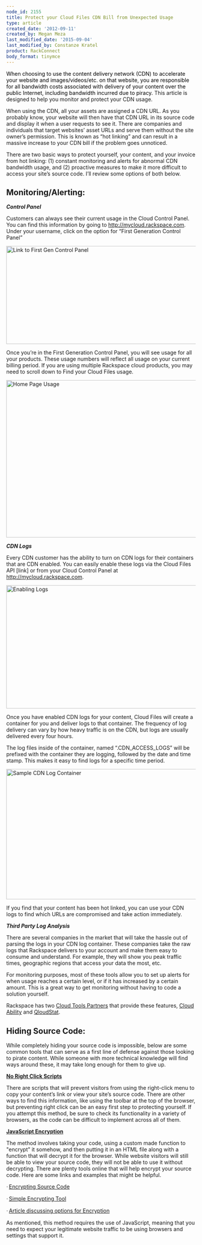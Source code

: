 ```yaml
---
node_id: 2155
title: Protect your Cloud Files CDN Bill from Unexpected Usage
type: article
created_date: '2012-09-11'
created_by: Megan Meza
last_modified_date: '2015-09-04'
last_modified_by: Constanze Kratel
product: RackConnect
body_format: tinymce
---
```


<span
style="mso-fareast-font-family: 'Times New Roman'; mso-bidi-font-family: 'Times New Roman'; color: black;">When
choosing to use the content delivery network (CDN) to accelerate your
website and images/videos/etc. on that website, you are responsible for
all bandwidth costs associated with delivery of your content over the
public Internet, including bandwidth incurred due to piracy.
</span><span
style="mso-fareast-font-family: 'Times New Roman'; mso-bidi-font-family: 'Times New Roman';">This
article is designed to help you monitor and protect your CDN usage.<span
style="mso-spacerun: yes;">  </span></span>

When using the CDN, all your assets are assigned a CDN URL.<span
style="mso-spacerun: yes;">  </span>As you probably know, your website
will then have that CDN URL in its source code and display it when a
user requests to see it.<span style="mso-spacerun: yes;">  </span>There
are companies and individuals that target websites&rsquo; asset URLs and serve
them without the site owner&rsquo;s permission.<span
style="mso-spacerun: yes;">  </span>This is known as &ldquo;hot linking&rdquo; and
can result in a massive increase to your CDN bill if the problem goes
unnoticed.<span style="mso-spacerun: yes;">  </span>

 There are two basic ways to protect yourself, your content, and your
invoice from hot linking:<span style="mso-spacerun: yes;">  </span>(1)
constant monitoring and alerts for abnormal CDN bandwidth usage, and (2)
proactive measures to make it more difficult to access your site&rsquo;s
source code.<span style="mso-spacerun: yes;">  </span>I&rsquo;ll review some
options of both below.



Monitoring/Alerting:
--------------------

***Control Panel***

Customers can always see their current usage in the Cloud Control
Panel.<span style="mso-spacerun: yes;">  </span>You can find this
information by going to <http://mycloud.rackspace.com>.<span
style="mso-spacerun: yes;">  </span>Under your username, click on the
option for &ldquo;First Generation Control Panel&rdquo;

 <img src="https://8026b2e3760e2433679c-fffceaebb8c6ee053c935e8915a3fbe7.ssl.cf2.rackcdn.com/field/image/cfoncp_0.jpg" alt="Link to First Gen Control Panel" width="550" height="261" />

<span style="mso-spacerun: yes;"> </span>Once you&rsquo;re in the First
Generation Control Panel, you will see usage for all your products.<span
style="mso-spacerun: yes;">  </span>These usage numbers will reflect all
usage on your current billing period.<span style="mso-spacerun: yes;">
</span>If you are using multiple Rackspace cloud products, you may need
to scroll down to Find your Cloud Files usage.<span
style="mso-spacerun: yes;">  </span>

<img src="https://8026b2e3760e2433679c-fffceaebb8c6ee053c935e8915a3fbe7.ssl.cf2.rackcdn.com/field/image/cfusage_0.jpg" alt="Home Page Usage" width="550" height="419" />

***CDN Logs***

Every CDN customer has the ability to turn on CDN logs for their
containers that are CDN enabled.<span style="mso-spacerun: yes;">
</span>You can easily enable these logs via the Cloud Files API \[link\]
or from your Cloud Control Panel at <http://mycloud.rackspace.com>.

<img src="https://8026b2e3760e2433679c-fffceaebb8c6ee053c935e8915a3fbe7.ssl.cf2.rackcdn.com/field/image/enablelogs_0.jpg" alt="Enabling Logs" width="550" height="328" />

Once you have enabled CDN logs for your content, Cloud Files will create
a container for you and deliver logs to that container.<span
style="mso-spacerun: yes;">  </span>The frequency of log delivery can
vary by how heavy traffic is on the CDN, but logs are usually delivered
every four hours.<span style="mso-spacerun: yes;">  </span>

 The log files inside of the container, named &ldquo;.CDN\_ACCESS\_LOGS&rdquo; will
be prefixed with the container they are logging, followed by the date
and time stamp.<span style="mso-spacerun: yes;">   </span>This makes it
easy to find logs for a specific time period.<span
style="mso-spacerun: yes;">  </span>

<img src="https://8026b2e3760e2433679c-fffceaebb8c6ee053c935e8915a3fbe7.ssl.cf2.rackcdn.com/field/image/cfaccesslogs_0.jpg" alt="Sample CDN Log Container" width="550" height="347" />


If you find that your content has been hot linked, you can use your CDN
logs to find which URLs are compromised and take action
immediately.<span style="mso-spacerun: yes;">  </span>



***Third Party Log Analysis***

 There are several companies in the market that will take the hassle out
of parsing the logs in your CDN log container.<span
style="mso-spacerun: yes;">  </span>These companies take the raw logs
that Rackspace delivers to your account and make them easy to consume
and understand.<span style="mso-spacerun: yes;">  </span>For example,
they will show you peak traffic times, geographic regions that access
your data the most, etc.<span style="mso-spacerun: yes;">  </span>

 For monitoring purposes, most of these tools allow you to set up alerts
for when usage reaches a certain level, or if it has increased by a
certain amount.<span style="mso-spacerun: yes;">  </span>This is a great
way to get monitoring without having to code a solution yourself.

 Rackspace has two [Cloud Tools
Partners](https://cloudtools.rackspace.com/home) that provide these
features, [Cloud
Ability](https://cloudtools.rackspace.com/apps/445?1601080659) and
[QloudStat](https://cloudtools.rackspace.com/apps/399?1814232928).<span
style="mso-spacerun: yes;">    </span>



Hiding Source Code:
-------------------

While completely hiding your source code is impossible, below are some
common tools that can serve as a first line of defense against those
looking to pirate content. <span
style="mso-spacerun: yes;"> </span>While someone with more technical
knowledge will find ways around these, it may take long enough for them
to give up.<span style="mso-spacerun: yes;"> </span>

**<span style="text-decoration: underline;">No Right Click
Scripts</span>**

There are scripts that will prevent visitors from using the right-click
menu to copy your content&rsquo;s link or view your site&rsquo;s source code.<span
style="mso-spacerun: yes;">  </span>There are other ways to find this
information, like using the toolbar at the top of the browser, but
preventing right click can be an easy first step to protecting
yourself.<span style="mso-spacerun: yes;">  </span>If you attempt this
method, be sure to check its functionality in a variety of browsers, as
the code can be difficult to implement across all of them.<span
style="mso-spacerun: yes;">  </span>

 **<span style="text-decoration: underline;">JavaScript
Encryption</span>**

The method involves taking your code, using a custom made function to
"encrypt" it somehow, and then putting it in an HTML file along with a
function that will decrypt it for the browser. While website visitors
will still be able to view your source code, they will not be able to
use it without decrypting.<span style="mso-spacerun: yes;">
</span>There are plenty tools online that will help encrypt your source
code.<span style="mso-spacerun: yes;">  </span>Here are some links and
examples that might be helpful.<span style="mso-spacerun: yes;">
</span>



<span
style="font-family: Symbol; mso-fareast-font-family: Symbol; mso-bidi-font-family: Symbol;"><span
style="mso-list: Ignore;">&middot;<span
style="font: 7.0pt 'Times New Roman';">
</span></span></span>[Encrypting Source
Code](http://www.blackbeltcoder.com/Articles/mfc/encrypting-source-code)

<span
style="font-family: Symbol; mso-fareast-font-family: Symbol; mso-bidi-font-family: Symbol;"><span
style="mso-list: Ignore;">&middot;<span
style="font: 7.0pt 'Times New Roman';">
</span></span></span>[Simple Encrypting
Tool](http://www.webtoolhub.com/tn561359-html-encrypter.aspx)<span
style="mso-spacerun: yes;"> </span>

<span
style="font-family: Symbol; mso-fareast-font-family: Symbol; mso-bidi-font-family: Symbol;"><span
style="mso-list: Ignore;">&middot;<span
style="font: 7.0pt 'Times New Roman';">
</span></span></span>[Article discussing options for
Encryption](http://www.htmlguard.com/articles/about-html-source-code-encryption/)<span
style="mso-spacerun: yes;"></span>

 As mentioned, this method requires the use of JavaScript, meaning that
you need to expect your legitimate website traffic to be using browsers
and settings that support it.<span style="mso-spacerun: yes;">  </span>



